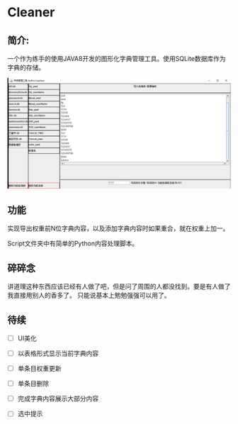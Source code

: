 # Cleaner
## 简介:

一个作为练手的使用JAVA8开发的图形化字典管理工具。使用SQLite数据库作为字典的存储。

![image-20240514170613263](./README.assets/image-20240514170613263.png)

## 功能

实现导出权重前N位字典内容，以及添加字典内容时如果重合，就在权重上加一。

Script文件夹中有简单的Python内容处理脚本。

## 碎碎念

讲道理这种东西应该已经有人做了吧，但是问了周围的人都没找到。要是有人做了我直接用别人的香多了。
只能说基本上勉勉强强可以用了。

## 待续

- [ ] UI美化
- [ ] 以表格形式显示当前字典内容
- [ ] 单条目权重更新
- [ ] 单条目删除
- [ ] 完成字典内容展示大部分内容
- [ ] 选中提示

